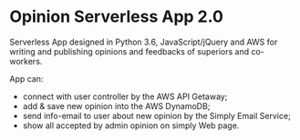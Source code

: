 # Opinion Serverless App 2.0

Serverless App designed in Python 3.6, JavaScript/jQuery and AWS for writing and publishing opinions and feedbacks of superiors and co-workers.

App can:
- connect with user controller by the AWS API Getaway;
- add & save new opinion into the AWS DynamoDB;
- send info-email to user about new opinion by the Simply Email Service;
- show all accepted by admin opinion on simply Web page.
